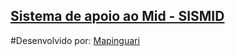## [Sistema de apoio ao Mid - SISMID](http://sismid.ibict.br)
#Desenvolvido por: [Mapinguari](http:mapinguari.com.br)

